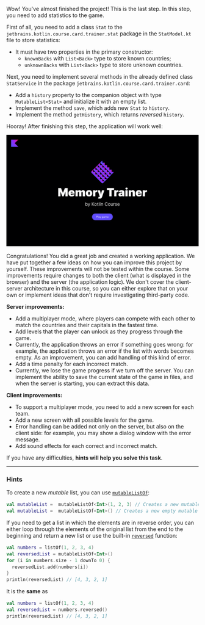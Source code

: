 Wow! You've almost finished the project! This is the last step.
In this step, you need to add statistics to the game.

First of all, you need to add a class `Stat` to the `jetbrains.kotlin.course.card.trainer.stat` package in the `StatModel.kt` file to store statistics:

- It must have two properties in the primary constructor:
    - `knownBacks` with `List<Back>` type to store known countries;
    - `unknownBacks` with `List<Back>` type to store unknown countries.

Next, you need to implement several methods in the already defined class `StatService` 
in the package `jetbrains.kotlin.course.card.trainer.card`:
- Add a `history` property to the companion object with type `MutableList<Stat>` and initialize it with an empty list.
- Implement the method `save`, which adds new `Stat` to `history`.
- Implement the method `getHistory`, which returns _reversed_ `history`.


Hooray! After finishing this step, the application will work well:

![The current state of the application](../../utils/src/main/resources/images/states/memoryTrainer/state2.gif)

<div class="hint" title="Click me to learn about possible ways to extend the project">

Congratulations! You did a great job and created a working application.
We have put together a few ideas on how you can improve this project by yourself.
These improvements will not be tested within the course.
Some improvements require changes to both the client (what is displayed in the browser)
and the server (the application logic).
We don't cover the client-server architecture in this course,
so you can either explore that on your own or implement ideas that don't require investigating third-party code.

**Server improvements:**

- Add a multiplayer mode, where players can compete with each other to match the countries 
  and their capitals in the fastest time.
- Add levels that the player can unlock as they progress through the game.
- Currently, the application throws an error if something goes wrong:
  for example, the application throws an error if the list with words becomes empty.
  As an improvement, you can add handling of this kind of error.
- Add a time penalty for each incorrect match.
- Currently, we lose the game progress if we turn off the server.
  You can implement the ability to save the current state of the game in files,
  and when the server is starting, you can extract this data.

**Client improvements:**

- To support a multiplayer mode, you need to add a new screen for each team.
- Add a new screen with all possible levels for the game.
- Error handling can be added not only on the server, but also on the client side:
  for example, you may show a dialog window with the error message.
- Add sound effects for each correct and incorrect match.
</div>

If you have any difficulties, **hints will help you solve this task**.

----

### Hints

<div class="hint" title="Click me to learn how to create an empty mutable list">

To create a new _mutable_ list, you can use [`mutableListOf`](https://kotlinlang.org/api/latest/jvm/stdlib/kotlin.collections/mutable-list-of.html):

```kotlin
val mutableList =  mutableListOf<Int>(1, 2, 3) // Creates a new mutable list with three numbers
val mutableList =  mutableListOf<Int>() // Creates a new empty mutable list
```
</div>

<div class="hint" title="Click me to learn about the `reversed` built-in function">

If you need to get a list in which the elements are in reverse order,
you can either loop through the elements of the original list from the end to the beginning and
return a new list or use the built-in [`reversed`](https://kotlinlang.org/api/latest/jvm/stdlib/kotlin.collections/reversed.html) function:

  ```kotlin
  val numbers = listOf(1, 2, 3, 4)
  val reversedList = mutableListOf<Int>()
  for (i in numbers.size - 1 downTo 0) {
    reversedList.add(numbers[i])
  }
  println(reversedList) // [4, 3, 2, 1]
  ```

It is the **same** as
  ```kotlin
  val numbers = listOf(1, 2, 3, 4)
  val reversedList = numbers.reversed()
  println(reversedList) // [4, 3, 2, 1]
  ```
</div>
